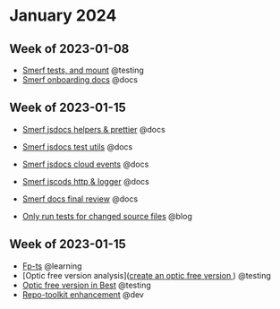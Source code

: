 # January 2024

## Week of 2023-01-08

- [Smerf tests, and mount]( [12-Dec-2023.md](../2023/12-Dec-2023.md) ) @testing
- [Smerf onboarding docs](https://github.com/helloextend/smerf/pull/433) @docs

## Week of 2023-01-15

* [Smerf jsdocs helpers & prettier](https://github.com/helloextend/smerf/pull/437) @docs

* [Smerf jsdocs test utils](https://github.com/helloextend/smerf/pull/441) @docs

* [Smerf jsdocs cloud events](https://github.com/helloextend/smerf/pull/442/files) @docs

* [Smerf jscods http & logger](https://github.com/helloextend/smerf/pull/444) @docs

* [Smerf docs final review](https://github.com/helloextend/smerf/pull/446) @docs

* [Only run tests for changed source files](https://www.youtube.com/watch?v=rJ8FzQfFGQY) @blog


## Week of 2023-01-15

* [Fp-ts](https://github.com/muratkeremozcan/books/tree/master/99_MuratsNinjaExercises/fp-ts) @learning
* [Optic free version analysis]([create an optic free version ](https://github.com/helloextend/best-poc/pull/67)) @testing
* [Optic free version in Best](https://github.com/helloextend/backend-service-template/pull/937) @testing
* [Repo-toolkit enhancement](https://github.com/helloextend/repo-toolkit/pull/316) @dev
